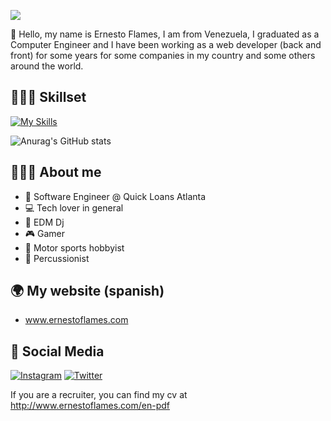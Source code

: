 <a href="https://www.ernestoflames.com" target="_blank"><img src="https://i.postimg.cc/dVrmw23F/Dise-o-sin-t-tulo.gif"></a>

👋 Hello, my name is Ernesto Flames, I am from Venezuela, I graduated as a Computer Engineer and I have been working as a web developer (back and front) for some years for some companies in my country and some others around the world.

## 👨🏼‍💻 Skillset

[![My Skills](https://skillicons.dev/icons?i=html,css,php,laravel,javascript,vue,mysql,docker,aws,git,wordpress&theme=dark)](https://www.ernestoflames.com)


![Anurag's GitHub stats](https://github-readme-stats.vercel.app/api?username=eflames&count_private=true&theme=react&show_icons=true)

## 👨🏼‍🦲 About me

- 💼 Software Engineer @ Quick Loans Atlanta
- 💻 Tech lover in general
- 🎵 EDM Dj
- 🎮 Gamer
- 🚗 Motor sports hobbyist
- 🥁 Percussionist

## 🌍 My website (spanish)
- www.ernestoflames.com

## 📱 Social Media
[![Instagram](https://skillicons.dev/icons?i=instagram&theme=light)](https://instagram.com/ernestoflames)
[![Twitter](https://skillicons.dev/icons?i=twitter&theme=light)](https://twitter.com/ernestoflames)

If you are a recruiter, you can find my cv at http://www.ernestoflames.com/en-pdf

